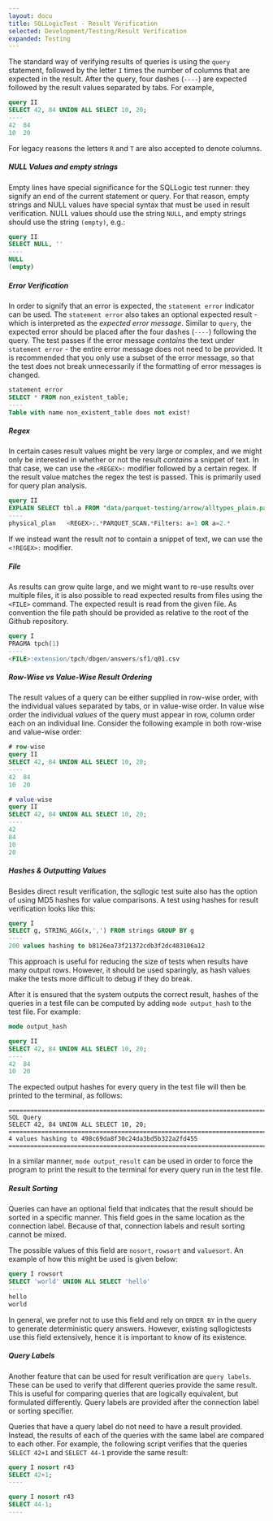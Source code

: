 ```yaml
---
layout: docu
title: SQLLogicTest - Result Verification
selected: Development/Testing/Result Verification
expanded: Testing
---
```


The standard way of verifying results of queries is using the `query` statement, followed by the letter `I` times the number of columns that are expected in the result. After the query, four dashes (`----`) are expected followed by the result values separated by tabs. For example,

```sql
query II
SELECT 42, 84 UNION ALL SELECT 10, 20;
----
42	84
10	20
```

For legacy reasons the letters `R` and `T` are also accepted to denote columns.

##### NULL Values and empty strings
Empty lines have special significance for the SQLLogic test runner: they signify an end of the current statement or query. For that reason, empty strings and NULL values have special syntax that must be used in result verification. NULL values should use the string `NULL`, and empty strings should use the string `(empty)`, e.g.:

```sql
query II
SELECT NULL, ''
----
NULL
(empty)
```

##### Error Verification
In order to signify that an error is expected, the `statement error` indicator can be used. The `statement error` also takes an optional expected result - which is interpreted as the *expected error message*. Similar to `query`, the expected error should be placed after the four dashes (`----`) following the query. The test passes if the error message *contains* the text under `statement error` - the entire error message does not need to be provided. It is recommended that you only use a subset of the error message, so that the test does not break unnecessarily if the formatting of error messages is changed.

```sql
statement error
SELECT * FROM non_existent_table;
----
Table with name non_existent_table does not exist!
```

##### Regex
In certain cases result values might be very large or complex, and we might only be interested in whether or not the result *contains* a snippet of text. In that case, we can use the `<REGEX>:` modifier followed by a certain regex. If the result value matches the regex the test is passed. This is primarily used for query plan analysis.


```sql
query II
EXPLAIN SELECT tbl.a FROM "data/parquet-testing/arrow/alltypes_plain.parquet" tbl(a) WHERE a=1 OR a=2
----
physical_plan	<REGEX>:.*PARQUET_SCAN.*Filters: a=1 OR a=2.*
```

If we instead want the result *not* to contain a snippet of text, we can use the `<!REGEX>:` modifier.

##### File
As results can grow quite large, and we might want to re-use results over multiple files, it is also possible to read expected results from files using the `<FILE>` command. The expected result is read from the given file. As convention the file path should be provided as relative to the root of the Github repository.


```sql
query I
PRAGMA tpch(1)
----
<FILE>:extension/tpch/dbgen/answers/sf1/q01.csv
```

##### Row-Wise vs Value-Wise Result Ordering
The result values of a query can be either supplied in row-wise order, with the individual values separated by tabs, or in value-wise order. In value wise order the individual *values* of the query must appear in row, column order each on an individual line. Consider the following example in both row-wise and value-wise order:

```sql
# row-wise
query II
SELECT 42, 84 UNION ALL SELECT 10, 20;
----
42	84
10	20

# value-wise
query II
SELECT 42, 84 UNION ALL SELECT 10, 20;
----
42
84
10
20
```

##### Hashes & Outputting Values
Besides direct result verification, the sqllogic test suite also has the option of using MD5 hashes for value comparisons. A test using hashes for result verification looks like this:

```sql
query I
SELECT g, STRING_AGG(x,',') FROM strings GROUP BY g
----
200 values hashing to b8126ea73f21372cdb3f2dc483106a12
```

This approach is useful for reducing the size of tests when results have many output rows. However, it should be used sparingly, as hash values make the tests more difficult to debug if they do break.

After it is ensured that the system outputs the correct result, hashes of the queries in a test file can be computed by adding `mode output_hash` to the test file. For example:

```sql
mode output_hash

query II
SELECT 42, 84 UNION ALL SELECT 10, 20;
----
42	84
10	20
```

The expected output hashes for every query in the test file will then be printed to the terminal, as follows:

```command
================================================================================
SQL Query
SELECT 42, 84 UNION ALL SELECT 10, 20;
================================================================================
4 values hashing to 498c69da8f30c24da3bd5b322a2fd455
================================================================================
```

In a similar manner, `mode output_result` can be used in order to force the program to print the result to the terminal for every query run in the test file.

##### Result Sorting
Queries can have an optional field that indicates that the result should be sorted in a specific manner. This field goes in the same location as the connection label. Because of that, connection labels and result sorting cannot be mixed.

The possible values of this field are `nosort`, `rowsort` and `valuesort`. An example of how this might be used is given below:

```sql
query I rowsort
SELECT 'world' UNION ALL SELECT 'hello'
----
hello
world
```

In general, we prefer not to use this field and rely on `ORDER BY` in the query to generate deterministic query answers. However, existing sqllogictests use this field extensively, hence it is important to know of its existence.

##### Query Labels
Another feature that can be used for result verification are `query labels`. These can be used to verify that different queries provide the same result. This is useful for comparing queries that are logically equivalent, but formulated differently. Query labels are provided after the connection label or sorting specifier.

Queries that have a query label do not need to have a result provided. Instead, the results of each of the queries with the same label are compared to each other. For example, the following script verifies that the queries `SELECT 42+1` and `SELECT 44-1` provide the same result:

```sql
query I nosort r43
SELECT 42+1;
----

query I nosort r43
SELECT 44-1;
----
```
